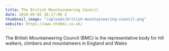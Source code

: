 ```yaml
---
title: The British Mountaineering Council
date: 2018-05-02 16:17:00 Z
thumbnail_image: "/uploads/british-mountaineering-council.png"
website: https://www.thebmc.co.uk/
---
```


The British Mountaineering Council (BMC) is the representative body for hill walkers, climbers and mountaineers in England and Wales